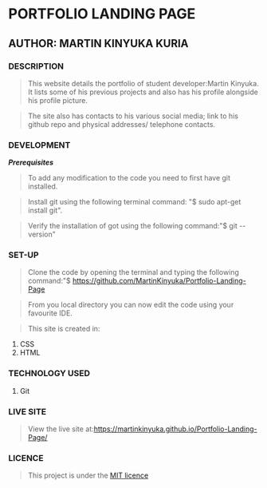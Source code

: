 # PORTFOLIO LANDING PAGE

## AUTHOR: MARTIN KINYUKA KURIA

### **DESCRIPTION**

>This website details the portfolio of student developer:Martin Kinyuka. It lists some of his previous projects and also has his profile alongside his profile picture.

>The site also has contacts to his various social media; link to his github repo and physical addresses/ telephone contacts.

### **DEVELOPMENT**

*__Prerequisites__*

>To add any modification to the code you need to first have git installed. 

>Install git using the following terminal command: "$ sudo apt-get install git". 

>Verify the installation of got using the following command:"$ git --version"


### SET-UP

>Clone the code by opening the terminal and typing the following command:"$ https://github.com/MartinKinyuka/Portfolio-Landing-Page

>From you local directory you can now edit the code using your favourite IDE.

>This site is created in:

1. CSS
2. HTML

### TECHNOLOGY USED

1. Git

### LIVE SITE

>View the live site at:https://martinkinyuka.github.io/Portfolio-Landing-Page/

### LICENCE

>This project is under the [MIT licence](licence)